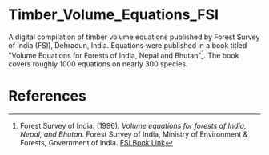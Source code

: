 # Timber_Volume_Equations_FSI

A digital compilation of timber volume equations published by Forest Survey of India (FSI), Dehradun, India. Equations were published in a book titled "Volume Equations for Forests of India, Nepal and Bhutan"[^1]. The book covers roughly 1000 equations on nearly 300 species.

# References

[^1]: Forest Survey of India. (1996). *Volume equations for forests of India, Nepal, and Bhutan*. Forest Survey of India, Ministry of Environment & Forests, Government of India. [FSI Book Link](https://fsi.nic.in/uploads/documents/volume-equations-for-forests-of-india-nepal-and-bhutan-2803-2023.pdf)